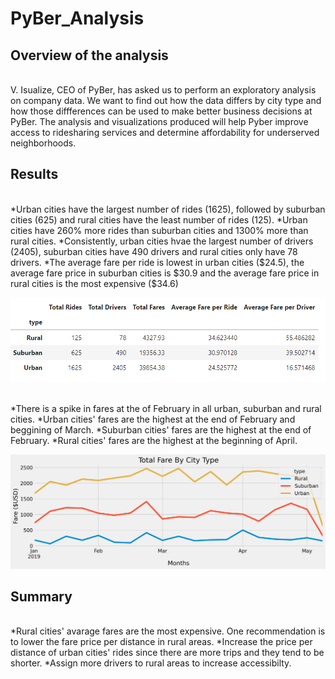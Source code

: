 # PyBer_Analysis

## Overview of the analysis
<br />
V. Isualize, CEO of PyBer, has asked us to perform an exploratory analysis on company data. We want to find out how the data differs by city type and how those diffferences can be used to make better business decisions at PyBer. The analysis and visualizations produced will help Pyber improve access to ridesharing services and determine affordability for underserved neighborhoods.
<br />

## Results 
<br />
*Urban cities have the largest number of rides (1625), followed by suburban cities (625) and rural cities have the least number of rides (125).
*Urban cities have 260% more rides than suburban cities and 1300% more than rural cities. 
*Consistently, urban cities hvae the largest number of drivers (2405), suburban cities have 490 drivers and rural cities only have 78 drivers. 
*The average fare per ride is lowest in urban cities ($24.5), the average fare price in suburban cities is $30.9 and the average fare price in rural cities is the most expensive ($34.6)

<br />

![summary](/Resources/summary.png)

<br />
*There is a spike in fares at the of February in all urban, suburban and rural cities. 
*Urban cities' fares are the highest at the end of February and beggining of March. 
*Suburban cities' fares are the highest at the end of February. 
*Rural cities' fares are the highest at the beginning of April. 
<br />

![linechart](/Resources/PyBer_fare_summary.png)
<br />

## Summary 
<br />
*Rural cities' avarage fares are the most expensive. One recommendation is to lower the fare price per distance in rural areas.
*Increase the price per distance of urban cities' rides since there are more trips and they tend to be shorter.  
*Assign more drivers to rural areas to increase accessibilty. 
